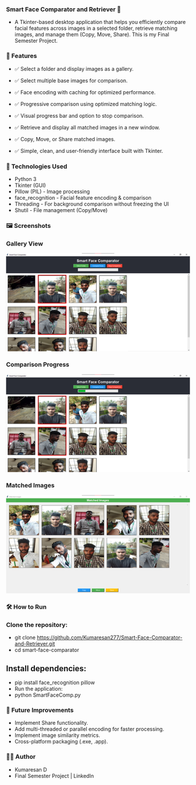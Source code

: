 ### Smart Face Comparator and Retriever 🎯
- A Tkinter-based desktop application that helps you efficiently compare facial features across images in a selected folder, retrieve matching images, and manage them (Copy, Move, Share).
This is my Final Semester Project.

### 🚀 Features
- ✅ Select a folder and display images as a gallery.

- ✅ Select multiple base images for comparison.

- ✅ Face encoding with caching for optimized performance.

- ✅ Progressive comparison using optimized matching logic.

- ✅ Visual progress bar and option to stop comparison.

- ✅ Retrieve and display all matched images in a new window.

- ✅ Copy, Move, or Share matched images.

- ✅ Simple, clean, and user-friendly interface built with Tkinter.

### 📸 Technologies Used
- Python 3
- Tkinter (GUI)
- Pillow (PIL) - Image processing
- face_recognition - Facial feature encoding & comparison
- Threading - For background comparison without freezing the UI
- Shutil - File management (Copy/Move)

### 🖼️ Screenshots

### Gallery View
![Home](./screenshots/GalleryView.png)

### Comparison Progress	
![Home](./screenshots/ComparisonProgress.png)

### Matched Images
![Home](./screenshots/MatchedImages.png)


### 🛠 How to Run
### Clone the repository:

- git clone https://github.com/Kumaresan277/Smart-Face-Comparator-and-Retriever.git
- cd smart-face-comparator

## Install dependencies:

- pip install face_recognition pillow
- Run the application:
- python SmartFaceComp.py


### 📌 Future Improvements
- Implement Share functionality.
- Add multi-threaded or parallel encoding for faster processing.
- Implement image similarity metrics.
- Cross-platform packaging (.exe, .app).

### 👨‍🎓 Author
- Kumaresan D
- Final Semester Project | LinkedIn








